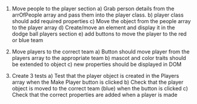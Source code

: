 1) Move people to the player section
  a) Grab person details from the arrOfPeople array and pass them into the player class.
  b) player class should add required properties
  c) Move the object from the people array to the player array
  d) Create/move an element and display it in the dodge ball players section
  e) add buttons to move the player to the red or blue team

2) Move players to the correct team
  a) Button should move player from the players array to the appropriate team
  b) mascot and color traits should be extended to object
  c) new properties should be displayed in DOM

3) Create 3 tests
  a) Test that the player object is created in the Players array when the Make Player button is         clicked
  b) Check that the player object is moved to the correct team (blue) when the button is clicked
  c) Check that the correct properties are added when a player is made